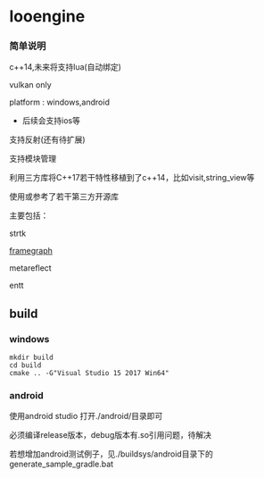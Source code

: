 # looengine

### 简单说明

c++14,未来将支持lua(自动绑定)

vulkan only

platform : windows,android

- 后续会支持ios等

支持反射(还有待扩展)

支持模块管理

利用三方库将C++17若干特性移植到了c++14，比如visit,string_view等



使用或参考了若干第三方开源库

主要包括：

strtk

[framegraph](https://github.com/azhirnov/FrameGraph.git)

metareflect

entt

## build

### windows
````
mkdir build
cd build
cmake .. -G"Visual Studio 15 2017 Win64"
````

### android

使用android studio 打开./android/目录即可

必须编译release版本，debug版本有.so引用问题，待解决

若想增加android测试例子，见./buildsys/android目录下的generate_sample_gradle.bat

